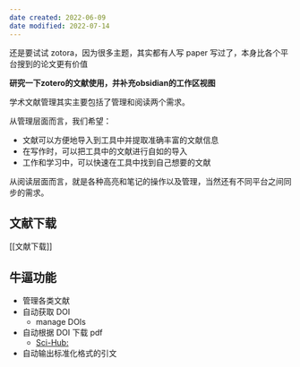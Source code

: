 ```yaml
---
date created: 2022-06-09
date modified: 2022-07-14
---
```


还是要试试 zotora，因为很多主题，其实都有人写 paper 写过了，本身比各个平台搜到的论文更有价值

						

**研究一下****zotero****的文献使用，并补充****obsidian****的工作区视图**

学术文献管理其实主要包括了管理和阅读两个需求。

从管理层面而言，我们希望：

- 文献可以方便地导入到工具中并提取准确丰富的文献信息
- 在写作时，可以把工具中的文献进行自如的导入
- 工作和学习中，可以快速在工具中找到自己想要的文献

从阅读层面而言，就是各种高亮和笔记的操作以及管理，当然还有不同平台之间同步的需求。

## 文献下载

[[文献下载]]

## 牛逼功能

- 管理各类文献
- 自动获取 DOI
	- manage DOIs
- 自动根据 DOI 下载 pdf
	- [Sci-Hub:](https://sci-hub.ru/)
- 自动输出标准化格式的引文
